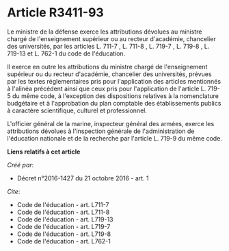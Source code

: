 # Article R3411-93

Le ministre de la défense exerce les attributions dévolues au ministre chargé de l'enseignement supérieur ou au recteur
d'académie, chancelier des universités, par les articles  L. 711-7 ,  L. 711-8 ,  L. 719-7 ,  L. 719-8 ,  L. 719-13 et  L.
762-1 du code de l'éducation.

Il exerce en outre les attributions du ministre chargé de l'enseignement supérieur ou du recteur d'académie, chancelier des
universités, prévues par les textes réglementaires pris pour l'application des articles mentionnés à l'alinéa précédent ainsi
que ceux pris pour l'application de l'article L. 719-5 du même code, à l'exception des dispositions relatives à la
nomenclature budgétaire et à l'approbation du plan comptable des établissements publics à caractère scientifique, culturel et
professionnel.

L'officier général de la marine, inspecteur général des armées, exerce les attributions dévolues à l'inspection générale de
l'administration de l'éducation nationale et de la recherche par l'article L. 719-9 du même code.

**Liens relatifs à cet article**

_Créé par_:

  - Décret n°2016-1427 du 21 octobre 2016 - art. 1

_Cite_:

  - Code de l'éducation - art. L711-7
  - Code de l'éducation - art. L711-8
  - Code de l'éducation - art. L719-13
  - Code de l'éducation - art. L719-7
  - Code de l'éducation - art. L719-8
  - Code de l'éducation - art. L762-1
